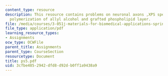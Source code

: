 ```yaml
---
content_type: resource
description: This resource contains problems on neuronal axons ,XPS spectrum, plasma
  polymerization of allyl alcohol and grafted phospholipid layer.
file: /media/courses/3-051j-materials-for-biomedical-applications-spring-2006/3cfbe4852942dfd8d92db0ff1a9438a9_ps5.pdf
file_type: application/pdf
learning_resource_types:
- Assignments
ocw_type: OCWFile
parent_title: Assignments
parent_type: CourseSection
resourcetype: Document
title: ps5.pdf
uid: 3cfbe485-2942-dfd8-d92d-b0ff1a9438a9
---
```

